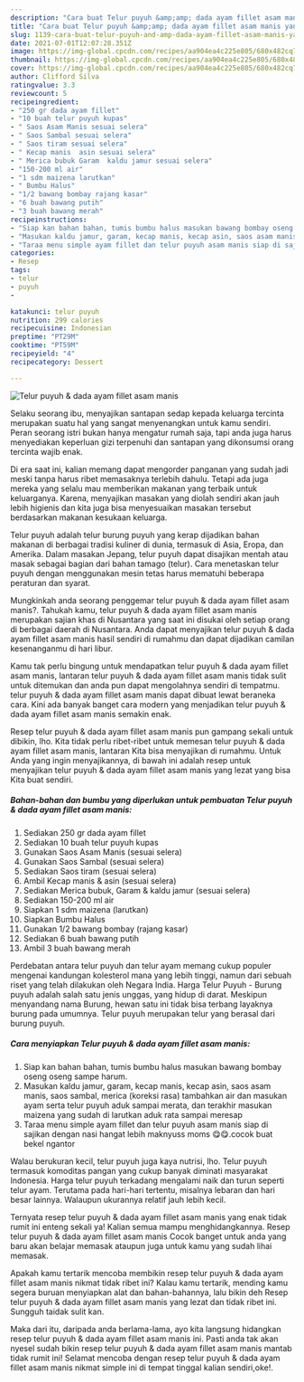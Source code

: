 ```yaml
---
description: "Cara buat Telur puyuh &amp;amp; dada ayam fillet asam manis yang enak dan Mudah Dibuat"
title: "Cara buat Telur puyuh &amp;amp; dada ayam fillet asam manis yang enak dan Mudah Dibuat"
slug: 1139-cara-buat-telur-puyuh-and-amp-dada-ayam-fillet-asam-manis-yang-enak-dan-mudah-dibuat
date: 2021-07-01T12:07:28.351Z
image: https://img-global.cpcdn.com/recipes/aa904ea4c225e805/680x482cq70/telur-puyuh-dada-ayam-fillet-asam-manis-foto-resep-utama.jpg
thumbnail: https://img-global.cpcdn.com/recipes/aa904ea4c225e805/680x482cq70/telur-puyuh-dada-ayam-fillet-asam-manis-foto-resep-utama.jpg
cover: https://img-global.cpcdn.com/recipes/aa904ea4c225e805/680x482cq70/telur-puyuh-dada-ayam-fillet-asam-manis-foto-resep-utama.jpg
author: Clifford Silva
ratingvalue: 3.3
reviewcount: 5
recipeingredient:
- "250 gr dada ayam fillet"
- "10 buah telur puyuh kupas"
- " Saos Asam Manis sesuai selera"
- " Saos Sambal sesuai selera"
- " Saos tiram sesuai selera"
- " Kecap manis  asin sesuai selera"
- " Merica bubuk Garam  kaldu jamur sesuai selera"
- "150-200 ml air"
- "1 sdm maizena larutkan"
- " Bumbu Halus"
- "1/2 bawang bombay rajang kasar"
- "6 buah bawang putih"
- "3 buah bawang merah"
recipeinstructions:
- "Siap kan bahan bahan, tumis bumbu halus masukan bawang bombay oseng oseng sampe harum."
- "Masukan kaldu jamur, garam, kecap manis, kecap asin, saos asam manis, saos sambal, merica (koreksi rasa) tambahkan air dan masukan ayam serta telur puyuh aduk sampai merata, dan terakhir masukan maizena yang sudah di larutkan aduk rata sampai meresap"
- "Taraa menu simple ayam fillet dan telur puyuh asam manis siap di sajikan dengan nasi hangat lebih maknyuss moms 😋😋.cocok buat bekel ngantor"
categories:
- Resep
tags:
- telur
- puyuh
- 

katakunci: telur puyuh  
nutrition: 299 calories
recipecuisine: Indonesian
preptime: "PT29M"
cooktime: "PT59M"
recipeyield: "4"
recipecategory: Dessert

---
```



![Telur puyuh &amp; dada ayam fillet asam manis](https://img-global.cpcdn.com/recipes/aa904ea4c225e805/680x482cq70/telur-puyuh-dada-ayam-fillet-asam-manis-foto-resep-utama.jpg)

Selaku seorang ibu, menyajikan santapan sedap kepada keluarga tercinta merupakan suatu hal yang sangat menyenangkan untuk kamu sendiri. Peran seorang istri bukan hanya mengatur rumah saja, tapi anda juga harus menyediakan keperluan gizi terpenuhi dan santapan yang dikonsumsi orang tercinta wajib enak.

Di era  saat ini, kalian memang dapat mengorder panganan yang sudah jadi meski tanpa harus ribet memasaknya terlebih dahulu. Tetapi ada juga mereka yang selalu mau memberikan makanan yang terbaik untuk keluarganya. Karena, menyajikan masakan yang diolah sendiri akan jauh lebih higienis dan kita juga bisa menyesuaikan masakan tersebut berdasarkan makanan kesukaan keluarga. 

Telur puyuh adalah telur burung puyuh yang kerap dijadikan bahan makanan di berbagai tradisi kuliner di dunia, termasuk di Asia, Eropa, dan Amerika. Dalam masakan Jepang, telur puyuh dapat disajikan mentah atau masak sebagai bagian dari bahan tamago (telur). Cara menetaskan telur puyuh dengan menggunakan mesin tetas harus mematuhi beberapa peraturan dan syarat.

Mungkinkah anda seorang penggemar telur puyuh &amp; dada ayam fillet asam manis?. Tahukah kamu, telur puyuh &amp; dada ayam fillet asam manis merupakan sajian khas di Nusantara yang saat ini disukai oleh setiap orang di berbagai daerah di Nusantara. Anda dapat menyajikan telur puyuh &amp; dada ayam fillet asam manis hasil sendiri di rumahmu dan dapat dijadikan camilan kesenanganmu di hari libur.

Kamu tak perlu bingung untuk mendapatkan telur puyuh &amp; dada ayam fillet asam manis, lantaran telur puyuh &amp; dada ayam fillet asam manis tidak sulit untuk ditemukan dan anda pun dapat mengolahnya sendiri di tempatmu. telur puyuh &amp; dada ayam fillet asam manis dapat dibuat lewat beraneka cara. Kini ada banyak banget cara modern yang menjadikan telur puyuh &amp; dada ayam fillet asam manis semakin enak.

Resep telur puyuh &amp; dada ayam fillet asam manis pun gampang sekali untuk dibikin, lho. Kita tidak perlu ribet-ribet untuk memesan telur puyuh &amp; dada ayam fillet asam manis, lantaran Kita bisa menyajikan di rumahmu. Untuk Anda yang ingin menyajikannya, di bawah ini adalah resep untuk menyajikan telur puyuh &amp; dada ayam fillet asam manis yang lezat yang bisa Kita buat sendiri.

<!--inarticleads1-->

##### Bahan-bahan dan bumbu yang diperlukan untuk pembuatan Telur puyuh &amp; dada ayam fillet asam manis:

1. Sediakan 250 gr dada ayam fillet
1. Sediakan 10 buah telur puyuh kupas
1. Gunakan  Saos Asam Manis (sesuai selera)
1. Gunakan  Saos Sambal (sesuai selera)
1. Sediakan  Saos tiram (sesuai selera)
1. Ambil  Kecap manis &amp; asin (sesuai selera)
1. Sediakan  Merica bubuk, Garam &amp; kaldu jamur (sesuai selera)
1. Sediakan 150-200 ml air
1. Siapkan 1 sdm maizena (larutkan)
1. Siapkan  Bumbu Halus
1. Gunakan 1/2 bawang bombay (rajang kasar)
1. Sediakan 6 buah bawang putih
1. Ambil 3 buah bawang merah


Perdebatan antara telur puyuh dan telur ayam memang cukup populer mengenai kandungan kolesterol mana yang lebih tinggi, namun dari sebuah riset yang telah dilakukan oleh Negara India. Harga Telur Puyuh - Burung puyuh adalah salah satu jenis unggas, yang hidup di darat. Meskipun menyandang nama Burung, hewan satu ini tidak bisa terbang layaknya burung pada umumnya. Telur puyuh merupakan telur yang berasal dari burung puyuh. 

<!--inarticleads2-->

##### Cara menyiapkan Telur puyuh &amp; dada ayam fillet asam manis:

1. Siap kan bahan bahan, tumis bumbu halus masukan bawang bombay oseng oseng sampe harum.
1. Masukan kaldu jamur, garam, kecap manis, kecap asin, saos asam manis, saos sambal, merica (koreksi rasa) tambahkan air dan masukan ayam serta telur puyuh aduk sampai merata, dan terakhir masukan maizena yang sudah di larutkan aduk rata sampai meresap
1. Taraa menu simple ayam fillet dan telur puyuh asam manis siap di sajikan dengan nasi hangat lebih maknyuss moms 😋😋.cocok buat bekel ngantor


Walau berukuran kecil, telur puyuh juga kaya nutrisi, lho. Telur puyuh termasuk komoditas pangan yang cukup banyak diminati masyarakat Indonesia. Harga telur puyuh terkadang mengalami naik dan turun seperti telur ayam. Terutama pada hari-hari tertentu, misalnya lebaran dan hari besar lainnya. Walaupun ukurannya relatif jauh lebih kecil. 

Ternyata resep telur puyuh &amp; dada ayam fillet asam manis yang enak tidak rumit ini enteng sekali ya! Kalian semua mampu menghidangkannya. Resep telur puyuh &amp; dada ayam fillet asam manis Cocok banget untuk anda yang baru akan belajar memasak ataupun juga untuk kamu yang sudah lihai memasak.

Apakah kamu tertarik mencoba membikin resep telur puyuh &amp; dada ayam fillet asam manis nikmat tidak ribet ini? Kalau kamu tertarik, mending kamu segera buruan menyiapkan alat dan bahan-bahannya, lalu bikin deh Resep telur puyuh &amp; dada ayam fillet asam manis yang lezat dan tidak ribet ini. Sungguh taidak sulit kan. 

Maka dari itu, daripada anda berlama-lama, ayo kita langsung hidangkan resep telur puyuh &amp; dada ayam fillet asam manis ini. Pasti anda tak akan nyesel sudah bikin resep telur puyuh &amp; dada ayam fillet asam manis mantab tidak rumit ini! Selamat mencoba dengan resep telur puyuh &amp; dada ayam fillet asam manis nikmat simple ini di tempat tinggal kalian sendiri,oke!.

